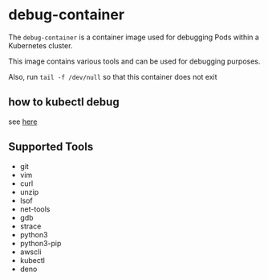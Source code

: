 # debug-container

The `debug-container` is a container image used for debugging Pods within a Kubernetes cluster.

This image contains various tools and can be used for debugging purposes.

Also, run `tail -f /dev/null` so that this container does not exit

## how to kubectl debug

see [here](./docs/kubectl-debug.md)

## Supported Tools

- git
- vim
- curl
- unzip
- lsof
- net-tools
- gdb
- strace
- python3
- python3-pip
- awscli
- kubectl
- deno
